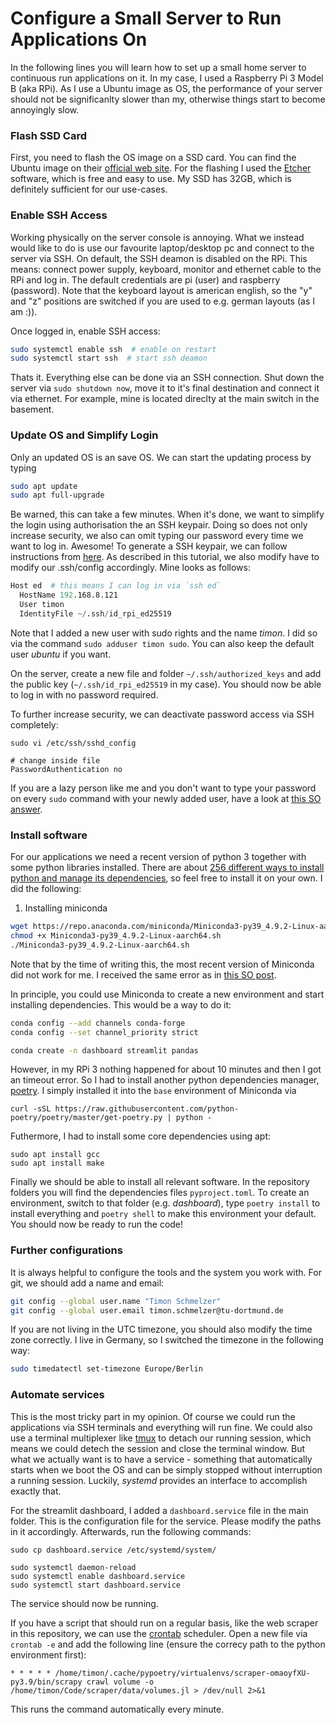 # Configure a Small Server to Run Applications On
In the following lines you will learn how to set up a small home server to continuous
run applications on it. In my case, I used a Raspberry Pi 3 Model B (aka RPi). As I use a
Ubuntu image as OS, the performance of your server should not be significanlty slower
than my, otherwise things start to become annoyingly slow.

### Flash SSD Card
First, you need to flash the OS image on a SSD card. You can find the Ubuntu image
on their [official web site](https://ubuntu.com/download/raspberry-pi). For the flashing
I used the [Etcher](https://www.balena.io/etcher/) software, which is free and easy to use.
My SSD has 32GB, which is definitely sufficient for our use-cases.

### Enable SSH Access
Working physically on the server console is annoying. What we instead would
like to do is use our favourite laptop/desktop pc and connect to the server via SSH. On default,
the SSH deamon is disabled on the RPi. This means: connect power supply, keyboard, monitor and
ethernet cable to the RPi and log in. The default credentials are pi (user) and raspberry (password).
Note that the keyboard layout is american english, so the "y" and "z" positions are switched if you
are used to e.g. german layouts (as I am :)).

Once logged in, enable SSH access:

```bash
sudo systemctl enable ssh  # enable on restart
sudo systemctl start ssh  # start ssh deamon
```

Thats it. Everything else can be done via an SSH connection. Shut down the server via
`sudo shutdown now`, move it to it's final destination and connect it via ethernet.
For example, mine is located direclty at the main switch in the basement.

### Update OS and Simplify Login
Only an updated OS is an save OS. We can start the updating process by typing

```bash
sudo apt update
sudo apt full-upgrade
```

Be warned, this can take a few minutes. When it's done, we want to simplify the login
using authorisation the an SSH keypair. Doing so does not only increase security, we
also can omit typing our password every time we want to log in. Awesome! To generate a
SSH keypair, we can follow instructions from [here](https://bit.ly/3tPQP93).
As described in this tutorial, we also modify have to modify our .ssh/config accordingly.
Mine looks as follows:

```s
Host ed  # this means I can log in via `ssh ed`
  HostName 192.168.8.121
  User timon
  IdentityFile ~/.ssh/id_rpi_ed25519
```

Note that I added a new user with sudo rights and the name _timon_. I did so via the
command `sudo adduser timon sudo`. You can also keep the default user _ubuntu_ if you want.

On the server, create a new file and folder `~/.ssh/authorized_keys` and add the public key
(`~/.ssh/id_rpi_ed25519` in my case). You should now be able to log in with no password
required.

To further increase security, we can deactivate password access via SSH completely:

```
sudo vi /etc/ssh/sshd_config

# change inside file
PasswordAuthentication no
```

If you are a lazy person like me and you don't want to type your password on every `sudo`
command with your newly added user, have a look at [this SO answer](https://askubuntu.com/a/147265).

### Install software
For our applications we need a recent version of python 3 together with some
python libraries installed. There are about [256 different ways to install
python and manage its dependencies](https://xkcd.com/1987/), so feel free
to install it on your own. I did the following:

1. Installing miniconda
```bash
wget https://repo.anaconda.com/miniconda/Miniconda3-py39_4.9.2-Linux-aarch64.sh
chmod +x Miniconda3-py39_4.9.2-Linux-aarch64.sh
./Miniconda3-py39_4.9.2-Linux-aarch64.sh
```
Note that by the time of writing this, the most recent version of Miniconda did not work for me. I received
the same error as in [this SO post](https://stackoverflow.com/questions/68099000/conda-init-illegal-instruction-core-dumped).

In principle, you could use Miniconda to create a new environment and start installing
dependencies. This would be a way to do it:

```bash
conda config --add channels conda-forge
conda config --set channel_priority strict

conda create -n dashboard streamlit pandas
```

However, in my RPi 3 nothing happened for about 10 minutes and then I got an timeout error.
So I had to install another python dependencies manager, [poetry](https://python-poetry.org/).
I simply installed it into the `base` environment of Miniconda via

```
curl -sSL https://raw.githubusercontent.com/python-poetry/poetry/master/get-poetry.py | python -
```

Futhermore, I had to install some core dependencies using apt:

```
sudo apt install gcc
sudo apt install make
```

Finally we should be able to install all relevant software. In the repository folders you will find
the dependencies files `pyproject.toml`. To create an environment, switch to that folder (e.g. _dashboard_),
type `poetry install` to install everything and `poetry shell` to make this environment your default.
You should now be ready to run the code!

### Further configurations
It is always helpful to configure the tools and the system you work with. For git, we should add
a name and email:

```bash
git config --global user.name "Timon Schmelzer"
git config --global user.email timon.schmelzer@tu-dortmund.de
```

If you are not living in the UTC timezone, you should also modify the time zone correctly. I
live in Germany, so I switched the timezone in the following way:

```bash
sudo timedatectl set-timezone Europe/Berlin
```

### Automate services
This is the most tricky part in my opinion. Of course we could run the applications via
SSH terminals and everything will run fine. We could also use a terminal multiplexer
like [tmux](https://github.com/tmux/tmux) to detach our running session, which means
we could detech the session and close the terminal window. But what we actually want is
to have a service - something that automatically starts when we boot the OS and
can be simply stopped without interruption a running session. Luckily, _systemd_
provides an interface to accomplish exactly that.

For the streamlit dashboard, I added a `dashboard.service` file in the main folder.
This is the configuration file for the service. Please modify the paths in it accordingly.
Afterwards, run the following commands:

```
sudo cp dashboard.service /etc/systemd/system/

sudo systemctl daemon-reload
sudo systemctl enable dashboard.service
sudo systemctl start dashboard.service
```

The service should now be running.

If you have a script that should run on a regular basis, like the web scraper in this repository,
we can use the [crontab](https://man7.org/linux/man-pages/man5/crontab.5.html) scheduler.
Open a new file via `crontab -e` and add the following line (ensure the correcy path to the python
environment first):

```
* * * * * /home/timon/.cache/pypoetry/virtualenvs/scraper-omaoyfXU-py3.9/bin/scrapy crawl volume -o /home/timon/Code/scraper/data/volumes.jl > /dev/null 2>&1
```

This runs the command automatically every minute.
